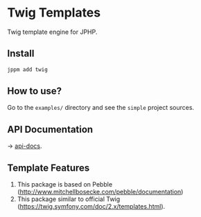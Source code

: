 # Twig Templates
Twig template engine for JPHP.

## Install

```bash
jppm add twig
```

## How to use?

Go to the `examples/` directory and see the `simple` project sources.

## API Documentation

-> [api-docs](api-docs/).

## Template Features

1. This package is based on Pebble (http://www.mitchellbosecke.com/pebble/documentation) 
2. This package similar to official Twig (https://twig.symfony.com/doc/2.x/templates.html).
